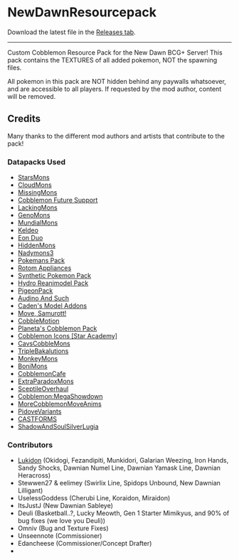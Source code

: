 # NewDawnResourcepack

Download the latest file in the [Releases tab](https://github.com/NewDawnBCG/NewDawnResourcepack/releases).

---

Custom Cobblemon Resource Pack for the New Dawn BCG+ Server! 
This pack contains the TEXTURES of all added pokemon, NOT the spawning files.

All pokemon in this pack are NOT hidden behind any paywalls whatsoever, and are accessible to all players. 
If requested by the mod author, content will be removed. 

## Credits

Many thanks to the different mod authors and artists that contribute to the pack! 

### Datapacks Used

- [StarsMons](https://modrinth.com/datapack/starsmons)
- [CloudMons](https://modrinth.com/datapack/cloudmons)
- [MissingMons](https://modrinth.com/datapack/missingmons-cobblemon)
- [Cobblemon Future Support](https://modrinth.com/datapack/cobblemon-future-support)
- [LackingMons](https://modrinth.com/datapack/lackingmons)
- [GenoMons](https://modrinth.com/datapack/genomons)
- [MundialMons](https://modrinth.com/datapack/mundialmons)
- [Keldeo](https://discord.com/channels/934267676354834442/1227028082976620565)
- [Eon Duo](https://modrinth.com/datapack/eon-duo-cobblemon)
- [HiddenMons](https://modrinth.com/datapack/hiddenmons-cobblemon)
- [Nadymons3](https://modrinth.com/datapack/nadymons3)
- [Pokemans Pack](https://modrinth.com/datapack/cobblemon-pokemans)
- [Rotom Appliances](https://modrinth.com/datapack/rotom-appliances)
- [Synthetic Pokemon Pack](https://modrinth.com/datapack/synthetic-pokemon-pack)
- [Hydro Reanimodel Pack](https://modrinth.com/datapack/hydro-reanimodel-pack)
- [PigeonPack](https://modrinth.com/datapack/pigeons-poke-pack)
- [Audino And Such](https://modrinth.com/datapack/audino-and-such)
- [Caden's Model Addons](https://discord.com/channels/934267676354834442/1112265512601276498)
- [Move, Samurott!](https://modrinth.com/resourcepack/move,-samurott!)
- [CobbleMotion](https://modrinth.com/resourcepack/cobblemotion)
- [Planeta's Cobblemon Pack](https://modrinth.com/datapack/planetas-pokemon-pack)
- [Cobblemon Icons [Star Academy]](https://www.curseforge.com/minecraft/texture-packs/cobblemon-icons-star-academy)
- [CavsCobbleMons](https://modrinth.com/datapack/cavscobblemons)
- [TripleBakalutions](https://modrinth.com/datapack/triple-bakalutions)
- [MonkeyMons](https://modrinth.com/datapack/monkeymons)
- [BoniMons](https://modrinth.com/datapack/bonimons)
- [CobblemonCafe](https://modrinth.com/datapack/cobble-caf-forms)
- [ExtraParadoxMons](https://modrinth.com/datapack/extra-paradox-mons)
- [SceptileOverhaul](https://modrinth.com/datapack/sceptile-overhaul)
- [Cobblemon:MegaShowdown](https://modrinth.com/mod/cobblemon-mega-showdown)
- [MoreCobblemonMoveAnims](https://modrinth.com/datapack/more-cobblemon-move-anims)
- [PidoveVariants](https://modrinth.com/datapack/pidove-variants)
- [CASTFORMS](https://discord.com/channels/934267676354834442/1214639470788481095/1351716880792027157)
- [ShadowAndSoulSilverLugia](https://modrinth.com/datapack/shadow-lugia-addon)

### Contributors 

- [Lukidon](https://linktr.ee/lukidon) (Okidogi, Fezandipiti, Munkidori, Galarian Weezing, Iron Hands, Sandy Shocks, Dawnian Numel Line, Dawnian Yamask Line, Dawnian Heracross)
- Stewwen27 & eelimey (Swirlix Line, Spidops Unbound, New Dawnian Lilligant)
- UselessGoddess (Cherubi Line, Koraidon, Miraidon)
- ItsJustJ (New Dawnian Sableye)
- Deuli (Basketball..?, Lucky Meowth, Gen 1 Starter Mimikyus, and 90% of bug fixes (we love you Deuli))
- Omniv (Bug and Texture Fixes)
- Unseennote (Commissioner)
- Edancheese (Commissioner/Concept Drafter)
- 

